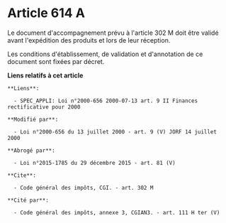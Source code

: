 # Article 614 A

Le document d'accompagnement prévu à l'article 302 M doit être validé avant l'expédition des produits et lors de leur
réception. 

Les conditions d'établissement, de validation et d'annotation de ce document sont fixées par décret.

**Liens relatifs à cet article**

	**Liens**:

	  - SPEC_APPLI: Loi n°2000-656 2000-07-13 art. 9 II Finances rectificative pour 2000

	**Modifié par**:

	  - Loi n°2000-656 du 13 juillet 2000 - art. 9 (V) JORF 14 juillet 2000

	**Abrogé par**:

	  - Loi n°2015-1785 du 29 décembre 2015 - art. 81 (V)

	**Cite**:

	  - Code général des impôts, CGI. - art. 302 M

	**Cité par**:

	  - Code général des impôts, annexe 3, CGIAN3. - art. 111 H ter (V)
